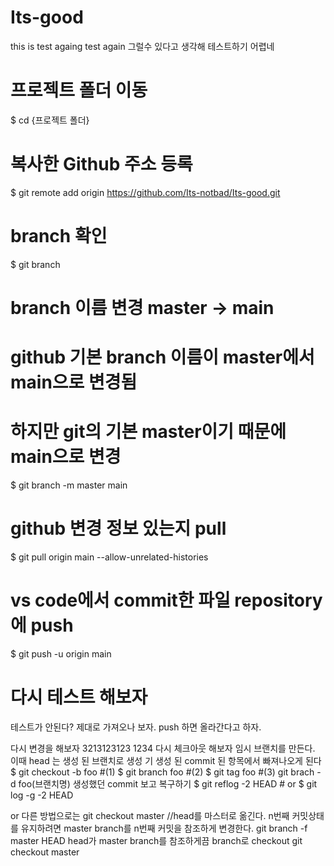 # Its-good
this is test againg
test again
그럴수 있다고 생각해 테스트하기 어렵네
# 프로젝트 폴더 이동
$ cd {프로젝트 폴더}

# 복사한 Github 주소 등록
$ git remote add origin https://github.com/Its-notbad/Its-good.git

# branch 확인
$ git branch

# branch 이름 변경 master -> main
# github 기본 branch 이름이 master에서 main으로 변경됨
# 하지만 git의 기본 master이기 때문에 main으로 변경
$ git branch -m master main

# github 변경 정보 있는지 pull
$ git pull origin main --allow-unrelated-histories

# vs code에서 commit한 파일 repository에 push
$ git push -u origin main

# 다시 테스트 해보자
테스트가 안된다?
제대로 가져오나 보자.
push 하면 올라간다고 하자.

다시 변경을 해보자
3213123123
1234 
다시 체크아웃 해보자
임시 브랜치를 만든다. 이때 head 는 생성 된 브랜치로 생성
기 생성 된 commit 된 항목에서 빠져나오게 된다
$ git checkout -b foo #(1)
$ git branch foo #(2)
$ git tag foo #(3)
git brach -d foo(브랜치명)
생성했던 commit 보고 복구하기
$ git reflog -2 HEAD # or
$ git log -g -2 HEAD

or 다른 방법으로는
git checkout master //head를 마스터로 옮긴다.
n번째 커밋상태를 유지하려면 master branch를 n번째 커밋을 
참조하게 변경한다.
git branch -f master HEAD
head가 master branch를 참조하게끔 branch로 checkout
git checkout master
